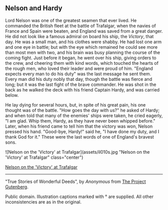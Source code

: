 ## Nelson and Hardy

Lord Nelson was one of the greatest seamen that ever lived. He commanded
the British fleet at the battle of Trafalgar, when the navies of France
and Spain were beaten, and England was saved from a great danger. He did
not look like a famous admiral on board his ship, the _Victory_, that
day. He was a small man, and his clothes were shabby. He had lost one
arm and one eye in battle; but with the eye which remained he could see
more than most men with two, and his brain was busy planning the course
of the coming fight. Just before it began, he went over his ship, giving
orders to the crew, and cheering them with kind words, which touched the
hearts of the rough men, who loved their leader and were proud of him.
"England expects every man to do his duty" was the last message he sent
them. Every man did his duty nobly that day, though the battle was
fierce and long; but it was the last fight of the brave commander. He
was shot in the back as he walked the deck with his friend Captain
Hardy, and was carried below.

He lay dying for several hours, but, in spite of his great pain, his one
thought was of the battle. "How goes the day with us?" he asked of
Hardy; and when told that many of the enemies' ships were taken, he
cried eagerly, "I am glad. Whip them, Hardy, as they have never been
whipped before." Later, when his friend came to tell him that the
victory was won, Nelson pressed his hand. "Good-bye, Hardy!" said he, "I
have done my duty, and I thank God for it." These were the last words of
one of England's bravest sons.

![Nelson on the 'Victory' at Trafalgar](assets/il010s.jpg "Nelson on the 'Victory' at Trafalgar" class="center")

[Nelson on the 'Victory' at Trafalgar](assets/il010x.jpg)

----

"True Stories of Wonderful Deeds", by *Anonymous* from [The Project Gutenberg](http://www.gutenberg.org/).

Public domain. Illustration captions marked with ° are supplied. All other inconsistencies are as in the original.
